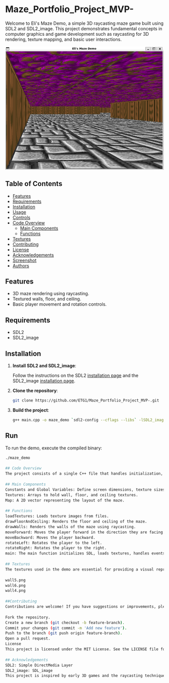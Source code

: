 # Maze_Portfolio_Project_MVP-
Welcome to Eli's Maze Demo, a simple 3D raycasting maze game built using SDL2 and SDL2_image. This project demonstrates fundamental concepts in computer graphics and game development such as raycasting for 3D rendering, texture mapping, and basic user interactions.

![Screenshot](pics/mazedemo2.png)

## Table of Contents
- [Features](#features)
- [Requirements](#requirements)
- [Installation](#installation)
- [Usage](#usage)
- [Controls](#controls)
- [Code Overview](#code-overview)
  - [Main Components](#main-components)
  - [Functions](#functions)
- [Textures](#textures)
- [Contributing](#contributing)
- [License](#license)
- [Acknowledgements](#acknowledgements)
- [Screenshot](#screenshot)
- [Authors](#authors)

## Features
- 3D maze rendering using raycasting.
- Textured walls, floor, and ceiling.
- Basic player movement and rotation controls.

## Requirements
- SDL2
- SDL2_image

## Installation
1. **Install SDL2 and SDL2_image**:

   Follow the instructions on the SDL2 [installation page](https://wiki.libsdl.org/Installation) and the SDL2_image [installation page](https://www.libsdl.org/projects/SDL_image/).

2. **Clone the repository**:

   ```sh
   git clone https://github.com/ETG1/Maze_Portfolio_Project_MVP-.git

3. **Build the project**:

   ```sh
   g++ main.cpp -o maze_demo `sdl2-config --cflags --libs` -lSDL2_image

## Run
To run the demo, execute the compiled binary:
   ```sh
   ./maze_demo

## Code Overview
The project consists of a single C++ file that handles initialization, game logic, and rendering. Below is an overview of the main components and functions.

## Main Components
Constants and Global Variables: Define screen dimensions, texture sizes, map layout, player position, and direction vectors.
Textures: Arrays to hold wall, floor, and ceiling textures.
Map: A 2D vector representing the layout of the maze.

## Functions
loadTextures: Loads texture images from files.
drawFloorAndCeiling: Renders the floor and ceiling of the maze.
drawWalls: Renders the walls of the maze using raycasting.
moveForward: Moves the player forward in the direction they are facing.
moveBackward: Moves the player backward.
rotateLeft: Rotates the player to the left.
rotateRight: Rotates the player to the right.
main: The main function initializes SDL, loads textures, handles events, and runs the rendering loop.

## Textures
The textures used in the demo are essential for providing a visual representation of the walls, floor, and ceiling. The texture files should be placed in a pics directory in the same location as the executable. The textures used in this demo are:

wall5.png
wall6.png
wall4.png

##Contributing
Contributions are welcome! If you have suggestions or improvements, please fork the repository and submit a pull request.

Fork the repository.
Create a new branch (git checkout -b feature-branch).
Commit your changes (git commit -m 'Add new feature').
Push to the branch (git push origin feature-branch).
Open a pull request.
License
This project is licensed under the MIT License. See the LICENSE file for details.

## Acknowledgements
SDL2: Simple DirectMedia Layer
SDL2_image: SDL_image
This project is inspired by early 3D games and the raycasting techniques used in them. Special thanks to the SDL community and all the contributors who have made SDL a powerful tool for game development.
